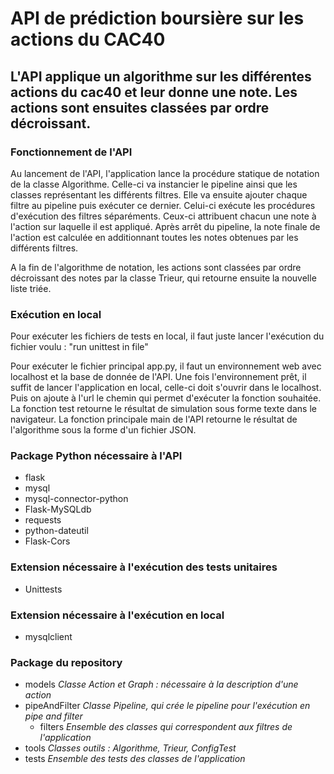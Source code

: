 # API de prédiction boursière sur les actions du CAC40

## L'API applique un algorithme sur les différentes actions du cac40 et leur donne une note. Les actions sont ensuites classées par ordre décroissant.

### Fonctionnement de l'API
Au lancement de l'API, l'application lance la procédure statique de notation de la classe Algorithme. Celle-ci va instancier le pipeline ainsi que les classes représentant les différents filtres. Elle va ensuite ajouter chaque filtre au pipeline puis exécuter ce dernier. Celui-ci exécute les procédures d'exécution des filtres séparéments. Ceux-ci attribuent chacun une note à l'action sur laquelle il est appliqué. Après arrêt du pipeline, la note finale de l'action est calculée en additionnant toutes les notes obtenues par les différents filtres.

A la fin de l'algorithme de notation, les actions sont classées par ordre décroissant des notes par la classe Trieur, qui retourne ensuite la nouvelle liste triée.

### Exécution en local
Pour exécuter les fichiers de tests en local, il faut juste lancer l'exécution du fichier voulu : "run unittest in file"

Pour exécuter le fichier principal app.py, il faut un environnement web avec localhost et la base de donnée de l'API.
Une fois l'environnement prêt, il suffit de lancer l'application en local, celle-ci doit s'ouvrir dans le localhost.
Puis on ajoute à l'url le chemin qui permet d'exécuter la fonction souhaitée.
La fonction test retourne le résultat de simulation sous forme texte dans le navigateur.
La fonction principale main de l'API retourne le résultat de l'algorithme sous la forme d'un fichier JSON.

### Package Python nécessaire à l'API
* flask
* mysql
* mysql-connector-python
* Flask-MySQLdb
* requests
* python-dateutil
* Flask-Cors

### Extension nécessaire à l'exécution des tests unitaires
* Unittests

### Extension nécessaire à l'exécution en local
* mysqlclient

### Package du repository
* models
    *Classe Action et Graph : nécessaire à la description d'une action*
* pipeAndFilter
    *Classe Pipeline, qui crée le pipeline pour l'exécution en pipe and filter*
    * filters
        *Ensemble des classes qui correspondent aux filtres de l'application*
* tools
    *Classes outils : Algorithme, Trieur, ConfigTest*
* tests
    *Ensemble des tests des classes de l'application*